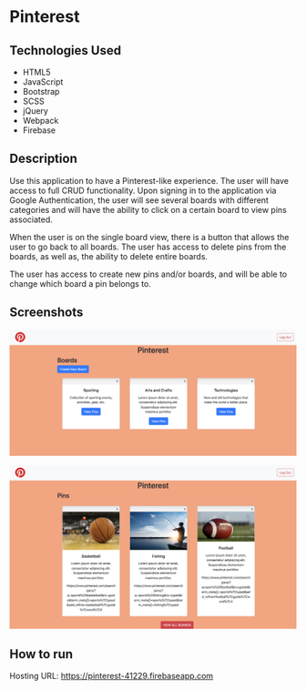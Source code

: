 # Pinterest

## Technologies Used
* HTML5
* JavaScript
* Bootstrap
* SCSS
* jQuery
* Webpack
* Firebase

## Description
Use this application to have a Pinterest-like experience. The user will have access to full CRUD functionality. Upon signing in to the application via Google Authentication, the user will see several boards with different categories and will have the ability to click on a certain board to view pins associated.

When the user is on the single board view, there is a button that allows the user to go back to all boards. The user has access to delete pins from the boards, as well as, the ability to delete entire boards.

The user has access to create new pins and/or boards, and will be able to change which board a pin belongs to.

## Screenshots
![Pinterest Previews](https://raw.githubusercontent.com/rtate2/pinterest/master/screenshots/Pinterest-main-view.png)

![Pinterest Previews](https://raw.githubusercontent.com/rtate2/pinterest/master/screenshots/Pinterest-pin-view.png)

## How to run
Hosting URL: https://pinterest-41229.firebaseapp.com
